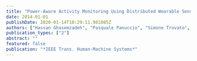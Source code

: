 ```yaml
---
title: "Power-Aware Activity Monitoring Using Distributed Wearable Sensors"
date: 2014-01-01
publishDate: 2020-01-14T10:29:11.981085Z
authors: ["Hassan Ghasemzadeh", "Pasquale Panuccio", "Simone Trovato", "Giancarlo Fortino", "Roozbeh Jafari"]
publication_types: ["2"]
abstract: ""
featured: false
publication: "*IEEE Trans. Human-Machine Systems*"
---
```


